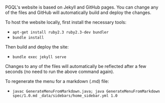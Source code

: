 PGQL's website is based on Jekyll and GitHub pages. You can change any of the files and GitHub will automatically build and deploy the changes.

To host the website locally, first install the necessary tools:

 - `apt-get install ruby2.3 ruby2.3-dev bundler`
 - `bundle install`

Then build and deploy the site:

 - `bundle exec jekyll serve`

Changes to any of the files will automatically be reflected after a few seconds (no need to run the above command again).

To regenerate the menu for a markdown (.md) file:

 - `javac GenerateMenuFromMarkdown.java; java GenerateMenuFromMarkdown spec/1.0.md _data/sidebars/home_sidebar.yml 1.0`
